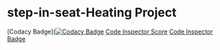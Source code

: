 # step-in-seat-Heating Project
[Codacy Badge]([![Codacy Badge](https://app.codacy.com/project/badge/Grade/93eca58f6c8d4adbafc1cd2d6bf05de1)](https://www.codacy.com/gh/janardhannaidu10/M2-Embedded_Project/dashboard?utm_source=github.com&amp;utm_medium=referral&amp;utm_content=janardhannaidu10/M2-Embedded_Project&amp;utm_campaign=Badge_Grade)
[Code Inspector Score](https://api.codiga.io/project/30187/score/svg)
[Code Inspector Badge](https://api.codiga.io/project/30187/status/svg)
